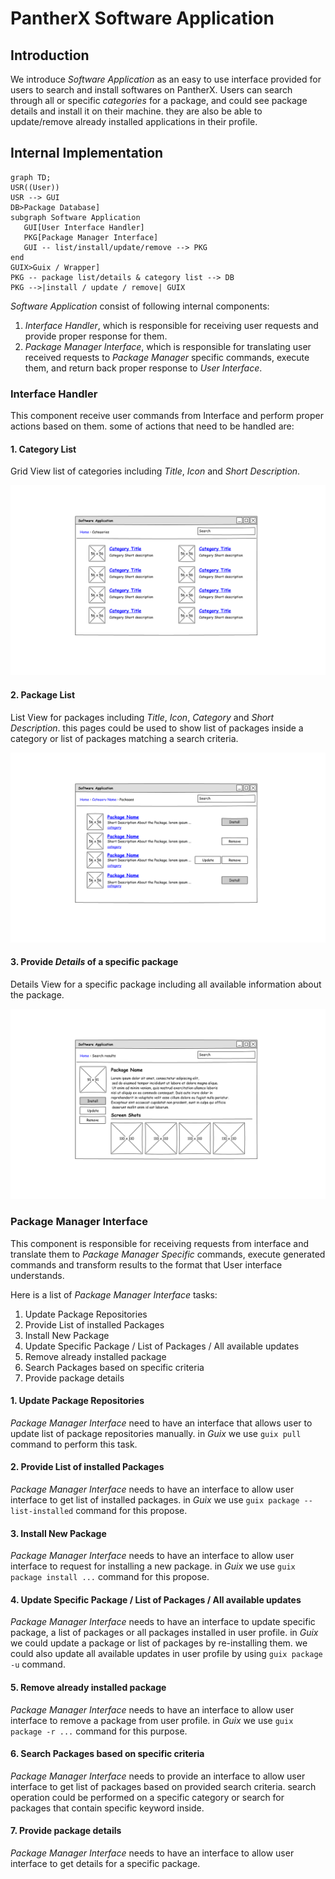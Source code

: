 # PantherX Software Application

## Introduction

We introduce _Software Application_ as an easy to use interface provided for users to search and install softwares on PantherX. Users can search through all or specific _categories_  for a package, and could see package details and install it on their machine. they are also be able to update/remove already installed applications in their profile.

## Internal Implementation

```mermaid
graph TD;
USR((User))
USR --> GUI
DB>Package Database]
subgraph Software Application
   GUI[User Interface Handler]
   PKG[Package Manager Interface]
   GUI -- list/install/update/remove --> PKG
end
GUIX>Guix / Wrapper]
PKG -- package list/details & category list --> DB
PKG -->|install / update / remove| GUIX

```

_Software Application_ consist of following internal components:

1. _Interface Handler_, which is responsible for receiving user requests and provide proper response for them.
2. _Package Manager Interface_, which is responsible for translating user received requests to _Package Manager_ specific commands, execute them, and return back proper response to _User Interface_.

### Interface Handler

This component receive user commands from Interface and perform proper actions based on them. some of actions that need to be handled are:

#### 1. Category List

Grid View list of categories including _Title_, _Icon_ and _Short Description_.

![Category List](docs/sketch/category-list.png)

#### 2. Package List

List View for packages including _Title_, _Icon_, _Category_ and _Short Description_.  this pages could be used to show list of packages inside a category or list of packages matching a search criteria.

![Package List](docs/sketch/package-list.png)

#### 3. Provide *Details* of a specific package

Details View for a specific package including all available information about the package.

![Package Details](docs/sketch/package-details.png)

### Package Manager Interface

This component is responsible for receiving requests from interface and translate them to _Package Manager Specific_ commands, execute generated commands and transform results to the format that User interface understands.

Here is a list of _Package Manager Interface_ tasks:

1. Update Package Repositories
2. Provide List of installed Packages
3. Install New Package
4. Update Specific Package / List of Packages / All available updates
5. Remove already installed package
6. Search Packages based on specific criteria
7. Provide package details

#### 1. Update Package Repositories

_Package Manager Interface_ need to have an interface that allows user to update list of package repositories manually. in _Guix_ we use `guix pull` command to perform this task.

#### 2. Provide List of installed Packages

_Package Manager Interface_ needs to have an interface to allow user interface to get list of installed packages. in _Guix_ we use `guix package --list-installed` command for this propose.

#### 3. Install New Package

_Package Manager Interface_ needs to have an interface to allow user interface to request for installing a new package. in _Guix_ we use `guix package install ...` command for this propose.

#### 4. Update Specific Package / List of Packages / All available updates

_Package Manager Interface_ needs to have an interface to update specific package, a list of packages or all packages installed in user profile. in _Guix_ we could update a package or list of packages by re-installing them. we could also update all available updates in user profile by using `guix package -u` command.

#### 5. Remove already installed package

_Package Manager Interface_ needs to have an interface to allow user interface to remove a package from user profile. in _Guix_ we use `guix package -r ...` command for this purpose.

#### 6. Search Packages based on specific criteria

_Package Manager Interface_ needs to provide an interface to allow user interface to get list of packages based on provided search criteria. search operation could be performed on a specific category or search for packages that contain specific keyword inside.

#### 7. Provide package details

_Package Manager Interface_ needs to have an interface to allow user interface to get details for a specific package.
